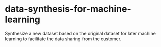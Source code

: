 # data-synthesis-for-machine-learning
Synthesize a new dataset based on the original dataset for later machine learning to facilitate the data sharing from the customer.
